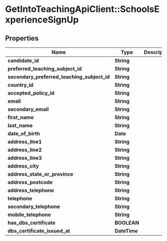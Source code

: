 # GetIntoTeachingApiClient::SchoolsExperienceSignUp

## Properties
Name | Type | Description | Notes
------------ | ------------- | ------------- | -------------
**candidate_id** | **String** |  | [optional] 
**preferred_teaching_subject_id** | **String** |  | 
**secondary_preferred_teaching_subject_id** | **String** |  | 
**country_id** | **String** |  | 
**accepted_policy_id** | **String** |  | 
**email** | **String** |  | 
**secondary_email** | **String** |  | [optional] 
**first_name** | **String** |  | 
**last_name** | **String** |  | 
**date_of_birth** | **Date** |  | 
**address_line1** | **String** |  | 
**address_line2** | **String** |  | [optional] 
**address_line3** | **String** |  | [optional] 
**address_city** | **String** |  | 
**address_state_or_province** | **String** |  | 
**address_postcode** | **String** |  | 
**address_telephone** | **String** |  | 
**telephone** | **String** |  | 
**secondary_telephone** | **String** |  | 
**mobile_telephone** | **String** |  | [optional] 
**has_dbs_certificate** | **BOOLEAN** |  | 
**dbs_certificate_issued_at** | **DateTime** |  | [optional] 


